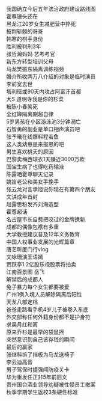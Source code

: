 我国确立今后五年法治政府建设路线图  
霍尊镜头还在  
黑龙江20岁女生减肥营中猝死  
披荆斩棘的哥哥  
韩寒的棋手身份  
胜利被判刑3年  
张哲瀚妈妈 艺考考官  
新东方转型培训父母  
马龙樊振东隔离训练视频  
婚介所收两万八介绍的对象是临时演员  
李前宽去世  
塔利班或90天内攻占阿富汗首都  
大S 道明寺我是你的杉菜  
被陈小春笑死  
全红婵隔离期超自律  
5岁男孩在小区游泳池3分钟溺亡  
石智勇的副业是单口相声演员吧  
张予曦在线爆料程若鱼  
这人类幼崽是来报恩的吧  
男生喜欢桃夭的原因  
巴黎卖梅西球衣1天赚近3000万欧  
国宝生病了也得吃药输液  
陈露晒霍尊聊天记录  
姚笛老公和美女手挽手  
张云龙对言承旭说你现在有第四个朋友  
文淇成年首封  
赵露思粉发齐刘海造型  
霍尊超话  
名古屋市长自费把咬过的金牌换新  
成都的偶像包袱有多重  
大学教授建议普及12年义务教育  
中国人权事业发展的光辉篇章  
唐艺昕厦门行vlog  
文咏珊演王语嫣  
贾跃亭1.2亿股乐视股票将拍卖  
江南百景图 岳飞  
解禁后的成都人  
兔子暴力每个女生都要被爱  
广州1例入境人员解除隔离后阳性  
天龙八部定档  
爸爸走路看手机4岁儿子被卷入车底  
外交部称任何外籍身份都不是护身符  
求吴月红和离  
原来乔杉是最早的袋鼠摇  
突然意识到自己该存钱的瞬间  
最后的赢家  
张继科拆了挡板为马龙送椅子  
李云迪高音  
男子驾保时捷强闯防疫关卡  
华为重发任正非5年前旧文  
贵州国台酒业领导劝疑被性侵员工撤案  
秋季学期学生返校3条硬性标准  

